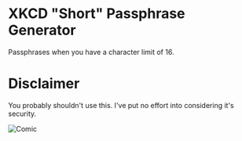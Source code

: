 # XKCD "Short" Passphrase Generator

Passphrases when you have a character limit of 16.

# Disclaimer

You probably shouldn't use this. I've put no effort into considering it's security.

![Comic](https://imgs.xkcd.com/comics/password_strength.png)
